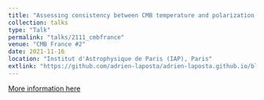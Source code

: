 ```yaml
---
title: "Assessing consistency between CMB temperature and polarization measurements"
collection: talks
type: "Talk"
permalink: "talks/2111_cmbfrance"
venue: "CMB France #2"
date: 2021-11-16
location: "Institut d'Astrophysique de Paris (IAP), Paris"
extlink: "https://github.com/adrien-laposta/adrien-laposta.github.io/blob/master/files/2111_cmbfrance.pdf"
---
```


[More information here](https://indico.in2p3.fr/event/25032/)
